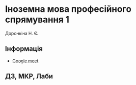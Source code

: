 # Іноземна мова професійного спрямування 1

Доронкіна Н. Є.

## Інформація

-   [Google meet](https://meet.google.com/ops-juet-dsy)

## ДЗ, МКР, Лаби

<!-- ::: warning Тест
До некст пари пройти [**Тест**](https://forms.gle/nmwr1XDBbVodZpJM8) -->
